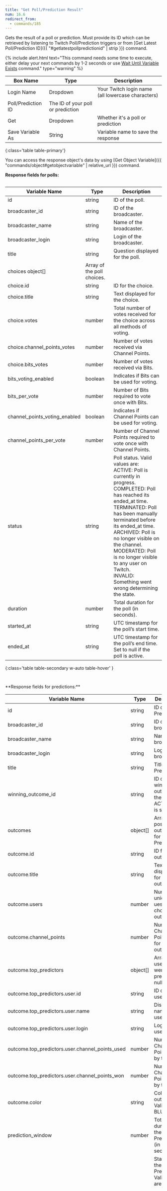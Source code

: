 ```yaml
---
title: "Get Poll/Prediction Result"
num: 16.6
redirect_from:
  - commands/185
---
```


Gets the result of a poll or prediction. Must provide its ID which can be retrieved by listening to Twitch Poll/Prediction triggers or from [Get Latest Poll/Prediction ID]({{ "#getlatestpollpredictionid" | strip }}) command.

{% include alert.html text="This command needs some time to execute, either delay your next commands by 1-2 seconds or use <a href='/docs/commands/wait#waituntilvariableexists'>Wait Until Variable Exists</a> command." type="warning" %} 

| Box Name | Type | Description | 
|-------|--------|--------
|Login Name | Dropdown |Your Twitch login name (all lowercase characters)
|Poll/Prediction ID | The ID of your poll or prediction | 
|Get|Dropdown |Whether it's a poll or prediction
|Save Variable As|String|Variable name to save the response
{:class='table table-primary'}

You can access the response object's data by using [Get Object Variable]({{ "commands/object#getobjectvariable" | relative_url }}) command. 


**Response fields for polls:**

<div style="height: 40vh; overflow-y: auto" markdown="1">

| Variable Name | Type | Description | 
|-------|--------|--------
|id	|string|	ID of the poll.
|broadcaster_id	|string|	ID of the broadcaster.
|broadcaster_name	|string|	Name of the broadcaster.
|broadcaster_login	|string|	Login of the broadcaster.
|title	|string|	Question displayed for the poll.
|choices	object[]|	Array of the poll choices.
|choice.id	|string|	ID for the choice.
|choice.title	|string|	Text displayed for the choice.
|choice.votes	|number|	Total number of votes received for the choice across all methods of voting.
|choice.channel_points_votes	|number|	Number of votes received via Channel Points.
|choice.bits_votes	|number|	Number of votes received via Bits.
|bits_voting_enabled	|boolean|	Indicates if Bits can be used for voting.
|bits_per_vote	|number|	Number of Bits required to vote once with Bits.
|channel_points_voting_enabled	|boolean|	Indicates if Channel Points can be used for voting.
|channel_points_per_vote	|number|	Number of Channel Points required to vote once with Channel Points.
|status	|string|	Poll status. Valid values are: <br/> ACTIVE: Poll is currently in progress.  <br/>COMPLETED: Poll has reached its ended_at time.  <br/>TERMINATED: Poll has been manually terminated before its ended_at time.  <br/>ARCHIVED: Poll is no longer visible on the channel.  <br/>MODERATED: Poll is no longer visible to any user on Twitch.  <br/>INVALID: Something went wrong determining the state.
|duration|	number|	Total duration for the poll (in seconds).
|started_at|	string|	UTC timestamp for the poll’s start time.
|ended_at|	string|	UTC timestamp for the poll’s end time. Set to null if the poll is active.
{:class='table table-secondary w-auto table-hover' }

</div>
 <br/>
**Response fields for predictions:**

<div style="height: 40vh; overflow-y: auto" markdown="1">

| Variable Name | Type | Description | 
|-------|--------|--------
|id	|string|	ID of the Prediction.
|broadcaster_id	|string|	ID of the broadcaster.
|broadcaster_name	|string|	Name of the broadcaster.
|broadcaster_login	|string|	Login of the broadcaster.
|title	|string|	Title for the Prediction.
|winning_outcome_id	|string|	ID of the winning outcome. If the status is ACTIVE, this is set to null.
|outcomes|	object[]|	Array of possible outcomes for the Prediction.
|outcome.id	|string|	ID for the outcome.
|outcome.title	|string|	Text displayed for outcome.
|outcome.users	|number|	Number of unique uesrs that chose the outcome.
|outcome.channel_points	|number|	Number of Channel Points used for the outcome.
|outcome.top_predictors	|object[]|	Array of users who were the top predictors. null if none.
|outcome.top_predictors.user.id	|string|	ID of the user.
|outcome.top_predictors.user.name	|string|	Display name of the user.
|outcome.top_predictors.user.login	|string|	Login of the user.
|outcome.top_predictors.user.channel_points_used	|number|	Number of Channel Points used by the user.
|outcome.top_predictors.user.channel_points_won	|number|	Number of Channel Points won by the user.
|outcome.color	|string|	Color for the outcome. Valid values: BLUE, PINK
|prediction_window	|number|	Total duration for the Prediction (in seconds).
|status	|string|	Status of the Prediction. Valid values are: <br/> RESOLVED: A winning outcome has been chosen and the Channel Points have been distributed to the users who guessed the correct outcome. <br/>ACTIVE: The Prediction is active and viewers can make predictions. <br/>CANCELED: The Prediction has been canceled and the Channel Points have been refunded to participants. <br/>LOCKED: The Prediction has been locked and viewers can no longer make predictions.
|created_at	|string|	UTC timestamp for the Prediction’s start time.
|ended_at	|string|	UTC timestamp for when the Prediction ended. If the status is ACTIVE, this is set to null.
|locked_at	|string|	UTC timestamp for when the Prediction was locked. If the status is not LOCKED, this is set to null.
{:class='table table-secondary w-auto table-hover' }

</div>





